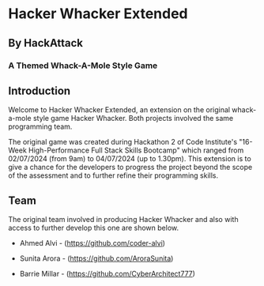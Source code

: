 # Hacker Whacker Extended
## By HackAttack
### A Themed Whack-A-Mole Style Game

## Introduction

Welcome to Hacker Whacker Extended, an extension on the original whack-a-mole style game Hacker Whacker. Both projects involved the same programming team.

The original game was created during Hackathon 2 of Code Institute's "16-Week High-Performance Full Stack Skills Bootcamp" which ranged from 02/07/2024 (from 9am) to 04/07/2024 (up to 1.30pm). This extension is to give a chance for the developers to progress the project beyond the scope of the assessment and to further refine their programming skills.

## Team

The original team involved in producing Hacker Whacker and also with access to further develop this one are shown below.

* Ahmed Alvi - (https://github.com/coder-alvi)

* Sunita Arora - (https://github.com/AroraSunita)

* Barrie Millar - (https://github.com/CyberArchitect777)

